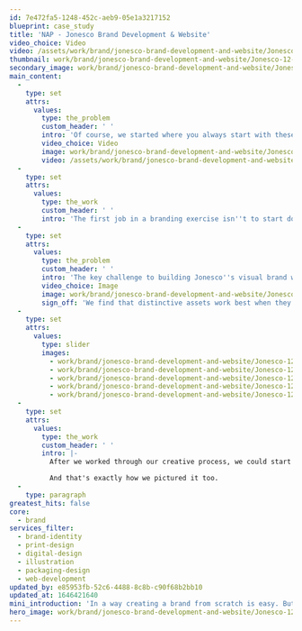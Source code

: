 ```yaml
---
id: 7e472fa5-1248-452c-aeb9-05e1a3217152
blueprint: case_study
title: 'NAP - Jonesco Brand Development & Website'
video_choice: Video
video: /assets/work/brand/jonesco-brand-development-and-website/Jonesco-12-Brand-Hero.mp4
thumbnail: work/brand/jonesco-brand-development-and-website/Jonesco-12-Brand-thumbnail.jpg
secondary_image: work/brand/jonesco-brand-development-and-website/Jonesco-12-Brand-Large-927x522-3.jpg
main_content:
  -
    type: set
    attrs:
      values:
        type: the_problem
        custom_header: ' '
        intro: 'Of course, we started where you always start with these things - by talking to customers. We worked alongside Jonseco to get a feel for where their customers felt the brand was doing well, and where it could improve. We also ran collaborative workshops to make sure we understood how the marketing, sales and product teams saw things before talking things over with senior management. Finally, we ran a competitive review to understand the strengths and weaknesses of their competition.'
        video_choice: Video
        image: work/brand/jonesco-brand-development-and-website/Jonesco-12-Brand-Large-927x522-2.jpg
        video: /assets/work/brand/jonesco-brand-development-and-website/Jonesco-12-Brand-Secondary-896x597.mp4
  -
    type: set
    attrs:
      values:
        type: the_work
        custom_header: ' '
        intro: 'The first job in a branding exercise isn''t to start doodling. It''s to find a brand position that the brand can own. So that''s what we did. Over the next few workshops, we presented our analysis along with the big opportunities for the brand. In the end, we actually managed to get their brand position down to one word. That simplicity helped get buy in and understanding for the brand across the whole business. Now all we had to do was bring it to life...'
  -
    type: set
    attrs:
      values:
        type: the_problem
        custom_header: ' '
        intro: 'The key challenge to building Jonesco''s visual brand was to give them a palette of assets to work with across different media. That process started with a factory tour, and a look in the archives. We looked at Jonesco''s products and how they make them along with historical imagery to find clues and cues that might give us a hook to build the visual brand identity on.'
        video_choice: Image
        image: work/brand/jonesco-brand-development-and-website/Jonesco-12-Brand-Large-927x522.jpg
        sign_off: 'We find that distinctive assets work best when they carry a nod to something tangible about the business. That''s why our fluid visuals are a reference to the colourful products that Jonesco make. And the uncomplicated, down to earth tone of voice is a true reflection of how their people talk.'
  -
    type: set
    attrs:
      values:
        type: slider
        images:
          - work/brand/jonesco-brand-development-and-website/Jonesco-12-Brand-Small-Image-740x416-1.jpg
          - work/brand/jonesco-brand-development-and-website/Jonesco-12-Brand-Small-Image-740x416-2.jpg
          - work/brand/jonesco-brand-development-and-website/Jonesco-12-Brand-Small-Image-740x416-3.jpg
          - work/brand/jonesco-brand-development-and-website/Jonesco-12-Brand-Small-Image-740x416-4.jpg
          - work/brand/jonesco-brand-development-and-website/Jonesco-12-Brand-Small-Image-740x416-5.jpg
  -
    type: set
    attrs:
      values:
        type: the_work
        custom_header: ' '
        intro: |-
          After we worked through our creative process, we could start piecing together the brand guides, combining the brand positioning as well as the key visuals. But our guides for Jonesco are much more than just a PDF. The guides are a toolkit of parts that they can use every day to help them make decisions on positioning, messaging, visuals and more. In other words, our brand guides help guide Jonesco in their brand decisions as they take on a highly competitive market.

          And that's exactly how we pictured it too. 
  -
    type: paragraph
greatest_hits: false
core:
  - brand
services_filter:
  - brand-identity
  - print-design
  - digital-design
  - illustration
  - packaging-design
  - web-development
updated_by: e85953fb-52c6-4488-8c8b-c90f68b2bb10
updated_at: 1646421640
mini_introduction: 'In a way creating a brand from scratch is easy. But finding the best way for a brand to modernise a rich and successful heritage is much trickier. And that''s the  challenge our friends at Jonesco came to us with. They needed to create a brand foundation that would let them build a more distinctive offer in a world of lookalike products and competitors. But crucially they needed us to do that while maintaining their heritage in a modern way.'
hero_image: work/brand/jonesco-brand-development-and-website/Jonesco-12-Brand-thumbnail-2732x1536-2.jpg
---
```

